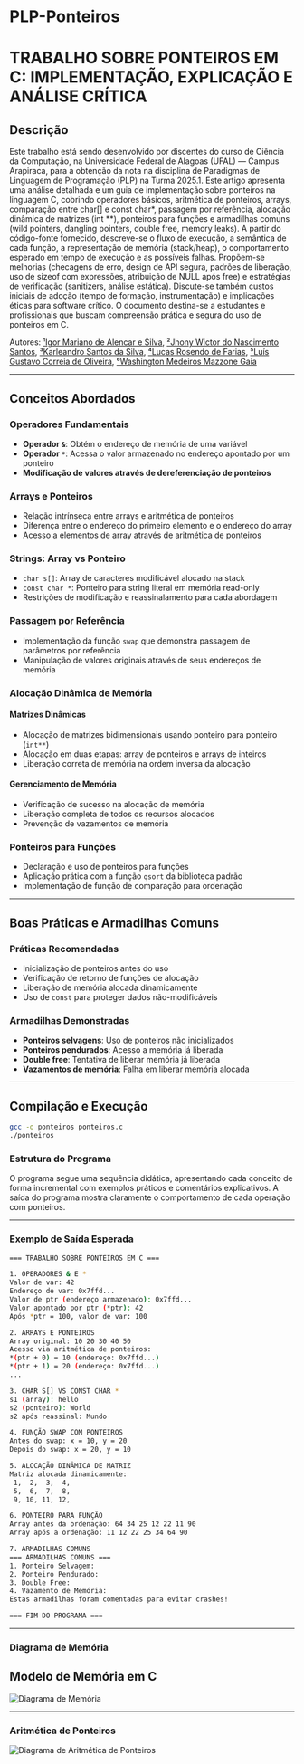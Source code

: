# PLP-Ponteiros

# TRABALHO SOBRE PONTEIROS EM C: IMPLEMENTAÇÃO, EXPLICAÇÃO E ANÁLISE CRÍTICA

## Descrição
Este trabalho está sendo desenvolvido por discentes do curso de Ciência da Computação, na Universidade Federal de Alagoas (UFAL) — Campus Arapiraca, para a obtenção da nota na disciplina de Paradigmas de Linguagem de Programação (PLP) na Turma 2025.1.  Este artigo apresenta uma análise detalhada e um guia de implementação sobre ponteiros na linguagem C, cobrindo operadores básicos, aritmética de ponteiros, arrays, comparação entre char[] e const char*, passagem por referência, alocação dinâmica de matrizes (int **), ponteiros para funções e armadilhas comuns (wild pointers, dangling pointers, double free, memory leaks). A partir do código-fonte fornecido, descreve-se o fluxo de execução, a semântica de cada função, a representação de memória (stack/heap), o comportamento esperado em tempo de execução e as possíveis falhas. Propõem-se melhorias (checagens de erro, design de API segura, padrões de liberação, uso de sizeof com expressões, atribuição de NULL após free) e estratégias de verificação (sanitizers, análise estática). Discute-se também custos iniciais de adoção (tempo de formação, instrumentação) e implicações éticas para software crítico. O documento destina-se a estudantes e profissionais que buscam compreensão prática e segura do uso de ponteiros em C.

Autores: [¹Igor Mariano de Alencar e Silva](https://github.com/Southcruz), [²Jhony Wictor do Nascimento Santos](https://github.com/jhonywsantos), [³Karleandro Santos da Silva](https://github.com/karleandrosilva), [⁴Lucas Rosendo de Farias](https://github.com/LucaRosendo), [⁵Luís Gustavo Correia de Oliveira](https://github.com/LuisGustavoCo), [⁶Washington Medeiros Mazzone Gaia](https://github.com/washingmg)

---

## Conceitos Abordados

### Operadores Fundamentais
- **Operador `&`**: Obtém o endereço de memória de uma variável  
- **Operador `*`**: Acessa o valor armazenado no endereço apontado por um ponteiro  
- **Modificação de valores através de dereferenciação de ponteiros**

### Arrays e Ponteiros
- Relação intrínseca entre arrays e aritmética de ponteiros  
- Diferença entre o endereço do primeiro elemento e o endereço do array  
- Acesso a elementos de array através de aritmética de ponteiros  

### Strings: Array vs Ponteiro
- `char s[]`: Array de caracteres modificável alocado na stack  
- `const char *`: Ponteiro para string literal em memória read-only  
- Restrições de modificação e reassinalamento para cada abordagem  

### Passagem por Referência
- Implementação da função `swap` que demonstra passagem de parâmetros por referência  
- Manipulação de valores originais através de seus endereços de memória  

### Alocação Dinâmica de Memória

#### Matrizes Dinâmicas
- Alocação de matrizes bidimensionais usando ponteiro para ponteiro (`int**`)  
- Alocação em duas etapas: array de ponteiros e arrays de inteiros  
- Liberação correta de memória na ordem inversa da alocação  

#### Gerenciamento de Memória
- Verificação de sucesso na alocação de memória  
- Liberação completa de todos os recursos alocados  
- Prevenção de vazamentos de memória  

### Ponteiros para Funções
- Declaração e uso de ponteiros para funções  
- Aplicação prática com a função `qsort` da biblioteca padrão  
- Implementação de função de comparação para ordenação  

---

## Boas Práticas e Armadilhas Comuns

### Práticas Recomendadas
- Inicialização de ponteiros antes do uso  
- Verificação de retorno de funções de alocação  
- Liberação de memória alocada dinamicamente  
- Uso de `const` para proteger dados não-modificáveis  

### Armadilhas Demonstradas
- **Ponteiros selvagens**: Uso de ponteiros não inicializados  
- **Ponteiros pendurados**: Acesso a memória já liberada  
- **Double free**: Tentativa de liberar memória já liberada  
- **Vazamentos de memória**: Falha em liberar memória alocada  

---

## Compilação e Execução
```bash
gcc -o ponteiros ponteiros.c
./ponteiros
```

### Estrutura do Programa

O programa segue uma sequência didática, apresentando cada conceito de forma incremental com exemplos práticos e comentários explicativos.
A saída do programa mostra claramente o comportamento de cada operação com ponteiros.

---

### Exemplo de Saída Esperada
```bash
=== TRABALHO SOBRE PONTEIROS EM C ===

1. OPERADORES & E *
Valor de var: 42
Endereço de var: 0x7ffd...
Valor de ptr (endereço armazenado): 0x7ffd...
Valor apontado por ptr (*ptr): 42
Após *ptr = 100, valor de var: 100

2. ARRAYS E PONTEIROS
Array original: 10 20 30 40 50 
Acesso via aritmética de ponteiros:
*(ptr + 0) = 10 (endereço: 0x7ffd...)
*(ptr + 1) = 20 (endereço: 0x7ffd...)
...

3. CHAR S[] VS CONST CHAR *
s1 (array): hello
s2 (ponteiro): World
s2 após reassinal: Mundo

4. FUNÇÃO SWAP COM PONTEIROS
Antes do swap: x = 10, y = 20
Depois do swap: x = 20, y = 10

5. ALOCAÇÃO DINÂMICA DE MATRIZ
Matriz alocada dinamicamente:
 1,  2,  3,  4, 
 5,  6,  7,  8, 
 9, 10, 11, 12, 

6. PONTEIRO PARA FUNÇÃO
Array antes da ordenação: 64 34 25 12 22 11 90 
Array após a ordenação: 11 12 22 25 34 64 90 

7. ARMADILHAS COMUNS
=== ARMADILHAS COMUNS ===
1. Ponteiro Selvagem:
2. Ponteiro Pendurado:
3. Double Free:
4. Vazamento de Memória:
Estas armadilhas foram comentadas para evitar crashes!

=== FIM DO PROGRAMA ===
```
---
### Diagrama de Memória

## Modelo de Memória em C
![Diagrama de Memória](https://github.com/user-attachments/assets/5e1a601b-0f8c-4f26-8f34-2f6e9d28548b)


---
### Aritmética de Ponteiros
![Diagrama de Aritmética de Ponteiros](https://github.com/user-attachments/assets/6070e4c1-ec3b-4e0c-8aab-49b9561d56cc)

